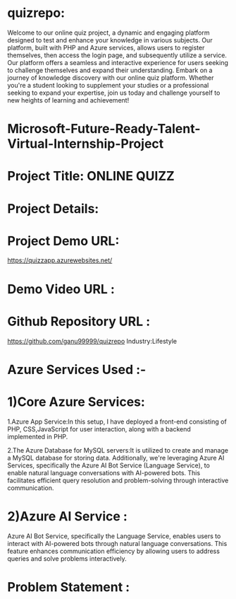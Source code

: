 # quizrepo:
Welcome to our online quiz project, a dynamic and engaging platform designed to test and enhance your knowledge in various subjects. Our platform, built with PHP and Azure services, allows users to register themselves, then access the login page, and subsequently utilize a service. Our platform offers a seamless and interactive experience for users seeking to challenge themselves and expand their understanding. Embark on a journey of knowledge discovery with our online quiz platform. Whether you're a student looking to supplement your studies or a professional seeking to expand your expertise, join us today and challenge yourself to new heights of learning and achievement!
# Microsoft-Future-Ready-Talent-Virtual-Internship-Project
# Project Title: ONLINE QUIZZ
# Project Details:
# Project Demo URL:
https://quizzapp.azurewebsites.net/
# Demo Video URL :

# Github Repository URL :
https://github.com/ganu99999/quizrepo
Industry:Lifestyle

# Azure Services Used :-
# 1)Core Azure Services:
1.Azure App Service:In this setup, I have deployed a front-end consisting of PHP, CSS,JavaScript for user interaction, along with a backend implemented in PHP.

2.The Azure Database for MySQL servers:It is utilized to create and manage a MySQL database for storing  data. Additionally, we're leveraging Azure AI Services, specifically the Azure AI Bot Service (Language Service), to enable natural language conversations with AI-powered bots. This facilitates efficient query resolution and problem-solving through interactive communication.
# 2)Azure AI Service :
Azure AI Bot Service, specifically the Language Service, enables users to interact with AI-powered bots through natural language conversations. This feature enhances communication efficiency by allowing users to address queries and solve problems interactively.
# Problem Statement :
